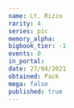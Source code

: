 ```yaml
---
name: Lt. Rizzo
rarity: 4
series: pic
memory_alpha:
bigbook_tier: -1
events: 0
in_portal:
date: 27/04/2021
obtained: Pack
mega: false
published: true
---
```



